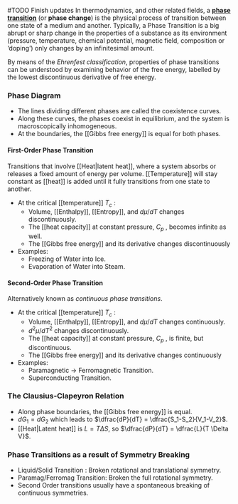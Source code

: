 #TODO Finish updates
In thermodynamics, and other related fields, a [**phase transition**](https://en.wikipedia.org/wiki/Phase_transition) (or **phase change**) is the physical process of transition between one state of a medium and another. Typically, a Phase Transition is a big abrupt or sharp change in the properties of a substance as its environment (pressure, temperature, chemical potential, magnetic field, composition or ‘doping’) only changes by an infinitesimal amount. 

By means of the *Ehrenfest classification*, properties of phase transitions can be understood by examining behavior of the free energy, labelled by the lowest discontinuous derivative of free energy.

### Phase Diagram
 - The lines dividing different phases are called the coexistence curves.
 - Along these curves, the phases coexist in equilibrium, and the system is macroscopically inhomogeneous.
 - At the boundaries, the [[Gibbs free energy]] is equal for both phases.

#### First-Order Phase Transition
Transitions that involve [[Heat\|latent heat]], where a system absorbs or releases a fixed amount of energy per volume.
[[Temperature]] will stay constant as [[heat]] is added until it fully transitions from one state to another.
 - At the critical [[temperature]] $T_c$ :
	 - Volume, [[Enthalpy]], [[Entropy]], and $d\mu/dT$ changes discontinuously.
	 - The [[heat capacity]] at constant pressure, $C_p$ , becomes infinite as well.
	 - The [[Gibbs free energy]] and its derivative changes discontinuously
- Examples:
	- Freezing of Water into Ice.
	- Evaporation of Water into Steam.

#### Second-Order Phase Transition
Alternatively known as *continuous phase transitions*.
 - At the critical [[temperature]] $T_c$ :
	 - Volume, [[Enthalpy]], [[Entropy]], and $d\mu/dT$ changes continuously.
	 - $d^2\mu/dT^2$ changes discontinuously.
	 - The [[heat capacity]] at constant pressure, $C_p$ , is finite, but discontinuous.
	 - The [[Gibbs free energy]] and its derivative changes continuously
- Examples:
	- Paramagnetic $\rightarrow$ Ferromagnetic Transition.
	- Superconducting Transition.

### The Clausius-Clapeyron Relation
 - Along phase boundaries, the [[Gibbs free energy]] is equal.
 - $dG_1 = dG_2$ which leads to $\dfrac{dP}{dT} = \dfrac{S_1-S_2}{V_1-V_2}$.
 - [[Heat\|Latent heat]] is $L = T \Delta S$, so $\dfrac{dP}{dT} = \dfrac{L}{T \Delta V}$.

### Phase Transitions as a result of Symmetry Breaking
 - Liquid/Solid Transition : Broken rotational and translational symmetry.
 - Paramag/Ferromag Transition: Broken the full rotational symmetry.
 - Second Order transitions usually have a spontaneous breaking of continuous symmetries.
